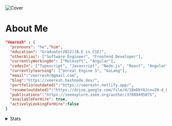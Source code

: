 ![Cover](https://user-images.githubusercontent.com/59141533/127784809-df868c05-78b0-4b53-8d87-39bf74136d3a.png)
# About Me

```json
"Veeresh" : {
  "pronouns": "he","him",
  "education": "Graduate(2022)(B.E in CSE)",
  "otherAlias": ["Software Engineer", "Frontend Developer"],
  "currentlyWorkingOn": ["Mulesoft", "Angular"],
  "codesIn": ["Typescript", "Javascript", "Node.js", "React", "Angular", "AngularJS", "Next.js", "Express.js", "C++", "MuleSoft(Java)"],
  "currentlylearning": ["Unreal Engine 5", "GoLang"],
  "email":"veerreshr@gmail.com",
  "blog":"https://veeresh.hashnode.dev/",
  "portfolio(outdated)":"https://veereshr.netlify.app/",
  "resume(outdated)":"https://drive.google.com/file/d/1BeDbYAJcnv2N-d_L1BDYk7hRPLJSO04Y/view?usp=sharing",
  "publications":"https://ieeexplore.ieee.org/author/37089495075",
  "availableForHire": true,
  "activelyLookingForHire":false
}
```
<!-- 
<img src="https://github-profile-summary-cards.vercel.app/api/cards/profile-details?username=veerreshr&theme=default" />

<div>
<img src="https://github-profile-summary-cards.vercel.app/api/cards/repos-per-language?username=veerreshr&theme=default" />
<img src="https://github-profile-summary-cards.vercel.app/api/cards/most-commit-language?username=veerreshr&theme=default" />
</div>
<br>
<div>
<img src="https://github-profile-summary-cards.vercel.app/api/cards/stats?username=veerreshr&theme=default" />
<img src="https://github-profile-summary-cards.vercel.app/api/cards/productive-time?username=veerreshr&theme=default"/>
</div> -->
<details>
<summary>Stats</summary>
    <br/>
    <picture>
      <source 
        srcset="https://github-readme-stats-veerreshr.vercel.app/api?username=veerreshr&theme=dark"
        media="(prefers-color-scheme: dark)"
      />
      <source
        srcset="https://github-readme-stats-veerreshr.vercel.app/api?username=veerreshr"
        media="(prefers-color-scheme: light), (prefers-color-scheme: no-preference)"
      />
      <img src="https://github-readme-stats-veerreshr.vercel.app/api?username=veerreshr" />
  </picture>

  <picture>
    <source 
      srcset="https://github-readme-stats-veerreshr.vercel.app/api/top-langs/?username=veerreshr&layout=compact&theme=dark&langs_count=8"
      media="(prefers-color-scheme: dark)"
    />
    <source
      srcset="https://github-readme-stats-veerreshr.vercel.app/api/top-langs/?username=veerreshr&layout=compact&langs_count=8"
      media="(prefers-color-scheme: light), (prefers-color-scheme: no-preference)"
    />
    <img src="https://github-readme-stats-veerreshr.vercel.app/api/top-langs/?username=veerreshr&layout=compact&langs_count=8" />
</picture>
  <a href="https://leetcode.com/veerreshr/">
    <picture>
      <source 
        srcset="https://leetcard.jacoblin.cool/veerreshr?ext=heatmap&border=2&theme=dark"
        media="(prefers-color-scheme: dark)"
      />
      <source
        srcset="https://leetcard.jacoblin.cool/veerreshr?ext=heatmap&theme=light"
        media="(prefers-color-scheme: light), (prefers-color-scheme: no-preference)"
      />
      <img src="https://leetcard.jacoblin.cool/veerreshr?ext=heatmap&theme=light" />
  </picture>
  </a>
</details>
